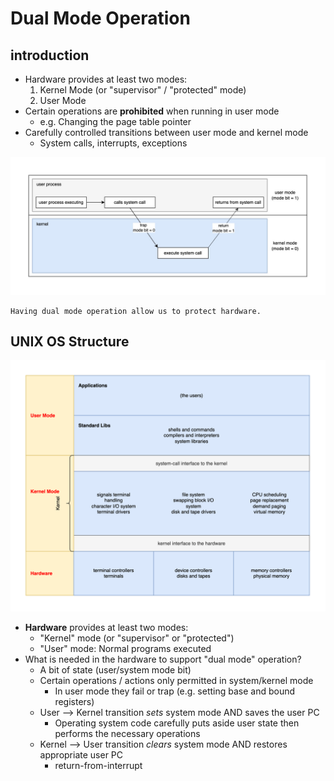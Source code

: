 # Dual Mode Operation

## introduction
- Hardware provides at least two modes:
	1. Kernel Mode (or "supervisor" / "protected" mode)
	2. User Mode
- Certain operations are **prohibited** when running in user mode
	- e.g. Changing the page table pointer
- Carefully controlled transitions between user mode and kernel mode
	- System calls, interrupts, exceptions
	
![](dual_mode_operation_01.jpeg)
	
	Having dual mode operation allow us to protect hardware.

## UNIX OS Structure
![](unix_os_structure.svg)

- **Hardware** provides at least two modes:
	- "Kernel" mode (or "supervisor" or "protected")
	- "User" mode: Normal programs executed
- What is needed in the hardware to support "dual mode" operation?
	- A bit of state (user/system mode bit)
	- Certain operations / actions only permitted in system/kernel mode
		- In user mode they fail or trap (e.g. setting base and bound registers)
	- User --> Kernel transition *sets* system mode AND saves the user PC
		- Operating system code carefully puts aside user state then performs the necessary operations
	- Kernel --> User transition *clears* system mode AND restores appropriate user PC
		- return-from-interrupt